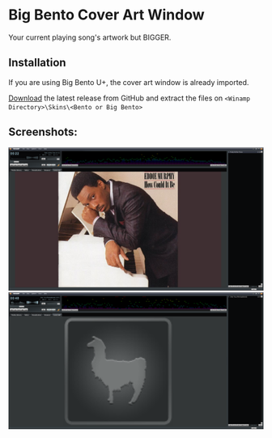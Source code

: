 # Big Bento Cover Art Window

Your current playing song's artwork but BIGGER. 

## Installation

If you are using Big Bento U+, the cover art window is already imported.

[Download](https://github.com/SecurityRaven/Big-Bento-Cover-Art-Window/releases/latest) the latest release from GitHub and extract the files on ``<Winamp Directory>\Skins\<Bento or Big Bento>``

## Screenshots:
![img1](screenshot1.png)
![img2](screenshot2.png)
